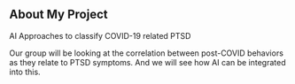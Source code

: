## About My Project

AI Approaches to classify COVID-19 related PTSD

Our group will be looking at the correlation between post-COVID behaviors as they relate to PTSD symptoms. And we will see how AI can be integrated into this. 



